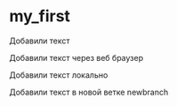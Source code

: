 ﻿# my_first

Добавили текст

Добавили текст через веб браузер


Добавили текст локально

Добавили текст в новой ветке newbranch